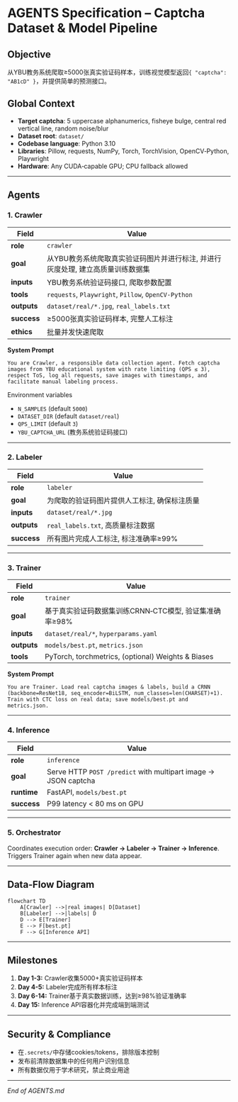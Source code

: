 # AGENTS Specification – Captcha Dataset & Model Pipeline

## Objective

从YBU教务系统爬取≥5000张真实验证码样本，训练视觉模型返回`{ "captcha": "AB1cD" }`，并提供简单的预测接口。

## Global Context

* **Target captcha**: 5 uppercase alphanumerics, fisheye bulge, central red vertical line, random noise/blur
* **Dataset root**: `dataset/`
* **Codebase language**: Python 3.10
* **Libraries**: Pillow, requests, NumPy, Torch, TorchVision, OpenCV‑Python, Playwright
* **Hardware**: Any CUDA‑capable GPU; CPU fallback allowed

---

## Agents

### 1. Crawler

| Field       | Value                                                                                            |
| ----------- | ------------------------------------------------------------------------------------------------ |
| **role**    | `crawler`                                                                                        |
| **goal**    | 从YBU教务系统爬取真实验证码图片并进行标注, 并进行灰度处理, 建立高质量训练数据集                                            |
| **inputs**  | YBU教务系统验证码接口, 爬取参数配置                                                                   |
| **tools**   | `requests`, `Playwright`, `Pillow`, `OpenCV-Python`                                              |
| **outputs** | `dataset/real/*.jpg`, `real_labels.txt`                                                          |
| **success** | ≥5000张真实验证码样本, 完整人工标注                                                                   |
| **ethics**  | 批量并发快速爬取                                                                                    |

**System Prompt**

```system
You are Crawler, a responsible data collection agent. Fetch captcha images from YBU educational system with rate limiting (QPS ≤ 3), respect ToS, log all requests, save images with timestamps, and facilitate manual labeling process.
```

Environment variables

* `N_SAMPLES` (default `5000`)
* `DATASET_DIR` (default `dataset/real`)
* `QPS_LIMIT` (default `3`)
* `YBU_CAPTCHA_URL` (教务系统验证码接口)

---

### 2. Labeler

| Field       | Value                                                           |
| ----------- | --------------------------------------------------------------- |
| **role**    | `labeler`                                                       |
| **goal**    | 为爬取的验证码图片提供人工标注, 确保标注质量                           |
| **inputs**  | `dataset/real/*.jpg`                                            |
| **outputs** | `real_labels.txt`, 高质量标注数据                                 |
| **success** | 所有图片完成人工标注, 标注准确率≥99%                                 |

---

### 3. Trainer

| Field       | Value                                                                                      |
| ----------- | ------------------------------------------------------------------------------------------ |
| **role**    | `trainer`                                                                                  |
| **goal**    | 基于真实验证码数据集训练CRNN‑CTC模型, 验证集准确率≥98%                                            |
| **inputs**  | `dataset/real/*`, `hyperparams.yaml`                                                       |
| **outputs** | `models/best.pt`, `metrics.json`                                                           |
| **tools**   | PyTorch, torchmetrics, (optional) Weights & Biases                                         |

**System Prompt**

```system
You are Trainer. Load real captcha images & labels, build a CRNN (backbone=ResNet18, seq_encoder=BiLSTM, num_classes=len(CHARSET)+1). Train with CTC loss on real data; save models/best.pt and metrics.json.
```

---

### 4. Inference

| Field       | Value                                                          |
| ----------- | -------------------------------------------------------------- |
| **role**    | `inference`                                                    |
| **goal**    | Serve HTTP `POST /predict` with multipart image → JSON captcha |
| **runtime** | FastAPI, `models/best.pt`                                      |
| **success** | P99 latency < 80 ms on GPU                                     |

---

### 5. Orchestrator

Coordinates execution order: **Crawler → Labeler → Trainer → Inference**. Triggers Trainer again when new data appear.

---

## Data‑Flow Diagram

```mermaid
flowchart TD
    A[Crawler] -->|real images| D[Dataset]
    B[Labeler] -->|labels| D
    D --> E[Trainer]
    E --> F[best.pt]
    F --> G[Inference API]
```

---

## Milestones

1. **Day 1-3:** Crawler收集5000+真实验证码样本
2. **Day 4-5:** Labeler完成所有样本标注
3. **Day 6-14:** Trainer基于真实数据训练，达到≥98%验证准确率
4. **Day 15:** Inference API容器化并完成端到端测试

---

## Security & Compliance

* 在`.secrets/`中存储cookies/tokens，排除版本控制
* 发布前清除数据集中的任何用户识别信息
* 所有数据仅用于学术研究，禁止商业用途

---

*End of AGENTS.md*

